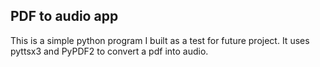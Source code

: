 ## PDF to audio app

This is a simple python program I built as a test for future project. It uses pyttsx3 and PyPDF2 to convert a pdf into audio. 